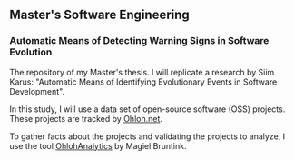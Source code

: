 Master's Software Engineering
------------------

### Automatic Means of Detecting Warning Signs in Software Evolution

The repository of my Master's thesis.
I will replicate a research by Siim Karus: "Automatic Means of Identifying Evolutionary Events in Software Development".

In this study, I will use a data set of open-source software (OSS) projects. These projects are tracked by
[Ohloh.net](http://www.ohloh.net).

To gather facts about the projects and validating the projects to analyze, I use the tool [OhlohAnalytics](https://github.com/MagielBruntink/OhlohAnalytics)
by Magiel Bruntink.
